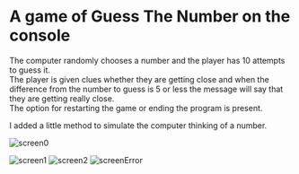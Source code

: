 # A game of Guess The Number on the console

The computer randomly chooses a number and the player has 10 attempts to guess it.<br>
The player is given clues whether they are getting close and when the difference from the number to guess is 5 or less the message will say that they are getting really close.<br>
The option for restarting the game or ending the program is present.<br>

I added a little method to simulate the computer thinking of a number.

![screen0](https://github.com/DenitsaBebrevenska/Programing-Fundamentals/assets/141340307/3895335d-3feb-4adb-ad08-3b53e57fa768)

![screen1](https://github.com/DenitsaBebrevenska/Programing-Fundamentals/assets/141340307/a2f6b5e0-f009-43c1-92e7-5c286a532d4a)
![screen2](https://github.com/DenitsaBebrevenska/Programing-Fundamentals/assets/141340307/d77d1ea8-d54b-41d0-8238-29c20748b228)
![screenError](https://github.com/DenitsaBebrevenska/Programing-Fundamentals/assets/141340307/a7e5c59a-98c8-46b8-8678-df5218dcdcc8)
